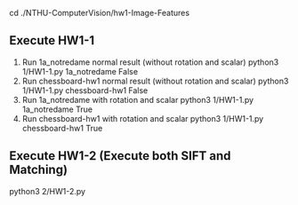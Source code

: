 cd ./NTHU-ComputerVision/hw1-Image-Features

## Execute HW1-1
1. Run 1a_notredame normal result (without rotation and scalar)
python3 1/HW1-1.py 1a_notredame False
2. Run chessboard-hw1 normal result (without rotation and scalar)
python3 1/HW1-1.py chessboard-hw1 False
3. Run 1a_notredame with rotation and scalar
python3 1/HW1-1.py 1a_notredame True
4. Run chessboard-hw1 with rotation and scalar
python3 1/HW1-1.py chessboard-hw1 True

## Execute HW1-2 (Execute both SIFT and Matching)
python3 2/HW1-2.py
